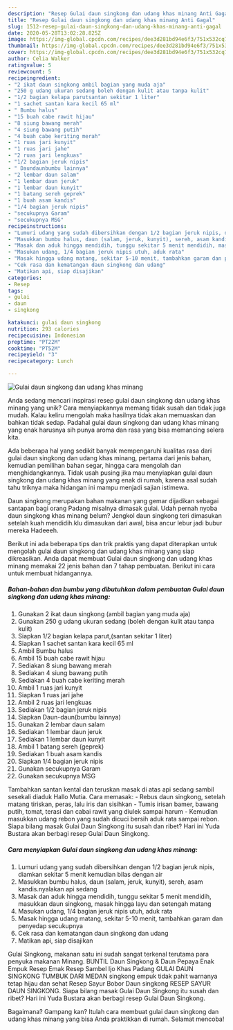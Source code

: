 ```yaml
---
description: "Resep Gulai daun singkong dan udang khas minang Anti Gagal"
title: "Resep Gulai daun singkong dan udang khas minang Anti Gagal"
slug: 1512-resep-gulai-daun-singkong-dan-udang-khas-minang-anti-gagal
date: 2020-05-28T13:02:28.825Z
image: https://img-global.cpcdn.com/recipes/dee3d281bd94e6f3/751x532cq70/gulai-daun-singkong-dan-udang-khas-minang-foto-resep-utama.jpg
thumbnail: https://img-global.cpcdn.com/recipes/dee3d281bd94e6f3/751x532cq70/gulai-daun-singkong-dan-udang-khas-minang-foto-resep-utama.jpg
cover: https://img-global.cpcdn.com/recipes/dee3d281bd94e6f3/751x532cq70/gulai-daun-singkong-dan-udang-khas-minang-foto-resep-utama.jpg
author: Celia Walker
ratingvalue: 5
reviewcount: 5
recipeingredient:
- "2 ikat daun singkong ambil bagian yang muda aja"
- "250 g udang ukuran sedang boleh dengan kulit atau tanpa kulit"
- "1/2 bagian kelapa parutsantan sekitar 1 liter"
- "1 sachet santan kara kecil 65 ml"
- " Bumbu halus"
- "15 buah cabe rawit hijau"
- "8 siung bawang merah"
- "4 siung bawang putih"
- "4 buah cabe keriting merah"
- "1 ruas jari kunyit"
- "1 ruas jari jahe"
- "2 ruas jari lengkuas"
- "1/2 bagian jeruk nipis"
- " Daundaunbumbu lainnya"
- "2 lembar daun salam"
- "1 lembar daun jeruk"
- "1 lembar daun kunyit"
- "1 batang sereh geprek"
- "1 buah asam kandis"
- "1/4 bagian jeruk nipis"
- "secukupnya Garam"
- "secukupnya MSG"
recipeinstructions:
- "Lumuri udang yang sudah dibersihkan dengan 1/2 bagian jeruk nipis, diamkan sekitar 5 menit kemudian bilas dengan air"
- "Masukkan bumbu halus, daun (salam, jeruk, kunyit), sereh, asam kandis.nyalakan api sedang"
- "Masak dan aduk hingga mendidih, tunggu sekitar 5 menit mendidih, masukkan daun singkong, masak hingga layu dan setengah matang"
- "Masukan udang, 1/4 bagian jeruk nipis utuh, aduk rata"
- "Masak hingga udang matang, sekitar 5-10 menit, tambahkan garam dan penyedap secukupnya"
- "Cek rasa dan kematangan daun singkong dan udang"
- "Matikan api, siap disajikan"
categories:
- Resep
tags:
- gulai
- daun
- singkong

katakunci: gulai daun singkong 
nutrition: 293 calories
recipecuisine: Indonesian
preptime: "PT22M"
cooktime: "PT52M"
recipeyield: "3"
recipecategory: Lunch

---
```



![Gulai daun singkong dan udang khas minang](https://img-global.cpcdn.com/recipes/dee3d281bd94e6f3/751x532cq70/gulai-daun-singkong-dan-udang-khas-minang-foto-resep-utama.jpg)

Anda sedang mencari inspirasi resep gulai daun singkong dan udang khas minang yang unik? Cara menyiapkannya memang tidak susah dan tidak juga mudah. Kalau keliru mengolah maka hasilnya tidak akan memuaskan dan bahkan tidak sedap. Padahal gulai daun singkong dan udang khas minang yang enak harusnya sih punya aroma dan rasa yang bisa memancing selera kita.

Ada beberapa hal yang sedikit banyak mempengaruhi kualitas rasa dari gulai daun singkong dan udang khas minang, pertama dari jenis bahan, kemudian pemilihan bahan segar, hingga cara mengolah dan menghidangkannya. Tidak usah pusing jika mau menyiapkan gulai daun singkong dan udang khas minang yang enak di rumah, karena asal sudah tahu triknya maka hidangan ini mampu menjadi sajian istimewa.

Daun singkong merupakan bahan makanan yang gemar dijadikan sebagai santapan bagi orang Padang misalnya dimasak gulai. Udah pernah nyoba daun singkong khas minang belum? Jengkol daun singkong teri dimasukan setelah kuah mendidih.klu dimasukan dari awal, bisa ancur lebur jadi bubur mereka Hadeeeh.


Berikut ini ada beberapa tips dan trik praktis yang dapat diterapkan untuk mengolah gulai daun singkong dan udang khas minang yang siap dikreasikan. Anda dapat membuat Gulai daun singkong dan udang khas minang memakai 22 jenis bahan dan 7 tahap pembuatan. Berikut ini cara untuk membuat hidangannya.

<!--inarticleads1-->

##### Bahan-bahan dan bumbu yang dibutuhkan dalam pembuatan Gulai daun singkong dan udang khas minang:

1. Gunakan 2 ikat daun singkong (ambil bagian yang muda aja)
1. Gunakan 250 g udang ukuran sedang (boleh dengan kulit atau tanpa kulit)
1. Siapkan 1/2 bagian kelapa parut,(santan sekitar 1 liter)
1. Siapkan 1 sachet santan kara kecil 65 ml
1. Ambil  Bumbu halus
1. Ambil 15 buah cabe rawit hijau
1. Sediakan 8 siung bawang merah
1. Sediakan 4 siung bawang putih
1. Sediakan 4 buah cabe keriting merah
1. Ambil 1 ruas jari kunyit
1. Siapkan 1 ruas jari jahe
1. Ambil 2 ruas jari lengkuas
1. Sediakan 1/2 bagian jeruk nipis
1. Siapkan  Daun-daun(bumbu lainnya)
1. Gunakan 2 lembar daun salam
1. Sediakan 1 lembar daun jeruk
1. Sediakan 1 lembar daun kunyit
1. Ambil 1 batang sereh (geprek)
1. Sediakan 1 buah asam kandis
1. Siapkan 1/4 bagian jeruk nipis
1. Gunakan secukupnya Garam
1. Gunakan secukupnya MSG


Tambahkan santan kental dan teruskan masak di atas api sedang sambil sesekali diaduk Hallo Mutia. Cara memasak: - Rebus daun singkong, setelah matang tiriskan, peras, lalu iris dan sisihkan - Tumis irisan bamer, bawang putih, tomat, terasi dan cabai rawit yang diulek sampai harum - Kemudian masukkan udang rebon yang sudah dicuci bersih aduk rata sampai rebon. Siapa bilang masak Gulai Daun Singkong itu susah dan ribet? Hari ini Yuda Bustara akan berbagi resep Gulai Daun Singkong. 

<!--inarticleads2-->

##### Cara menyiapkan Gulai daun singkong dan udang khas minang:

1. Lumuri udang yang sudah dibersihkan dengan 1/2 bagian jeruk nipis, diamkan sekitar 5 menit kemudian bilas dengan air
1. Masukkan bumbu halus, daun (salam, jeruk, kunyit), sereh, asam kandis.nyalakan api sedang
1. Masak dan aduk hingga mendidih, tunggu sekitar 5 menit mendidih, masukkan daun singkong, masak hingga layu dan setengah matang
1. Masukan udang, 1/4 bagian jeruk nipis utuh, aduk rata
1. Masak hingga udang matang, sekitar 5-10 menit, tambahkan garam dan penyedap secukupnya
1. Cek rasa dan kematangan daun singkong dan udang
1. Matikan api, siap disajikan


Gulai Singkong, makanan satu ini sudah sangat terkenal terutama para penyuka makanan Minang. BUNTIL Daun Singkong &amp; Daun Pepaya Enak Empuk Resep Emak Resep Sambel Ijo Khas Padang GULAI DAUN SINGKONG TUMBUK DARI MEDAN singkong empuk tidak pahit warnanya tetap hijau dan sehat Resep Sayur Bobor Daun singkong RESEP SAYUR DAUN SINGKONG. Siapa bilang masak Gulai Daun Singkong itu susah dan ribet? Hari ini Yuda Bustara akan berbagi resep Gulai Daun Singkong. 

Bagaimana? Gampang kan? Itulah cara membuat gulai daun singkong dan udang khas minang yang bisa Anda praktikkan di rumah. Selamat mencoba!
